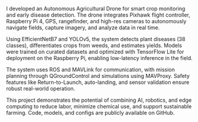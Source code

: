  I developed an Autonomous Agricultural Drone for smart crop monitoring and early disease detection. The drone integrates Pixhawk flight controller, Raspberry Pi 4, GPS, rangefinder, and high-res cameras to autonomously navigate fields, capture imagery, and analyze data in real time.

Using EfficientNetB7 and YOLOv5, the system detects plant diseases (38 classes), differentiates crops from weeds, and estimates yields. Models were trained on curated datasets and optimized with TensorFlow Lite for deployment on the Raspberry Pi, enabling low-latency inference in the field.

The system uses ROS and MAVLink for communication, with mission planning through QGroundControl and simulations using MAVProxy. Safety features like Return-to-Launch, auto-landing, and sensor validation ensure robust real-world operation.

This project demonstrates the potential of combining AI, robotics, and edge computing to reduce labor, minimize chemical use, and support sustainable farming. Code, models, and configs are publicly available on GitHub.
